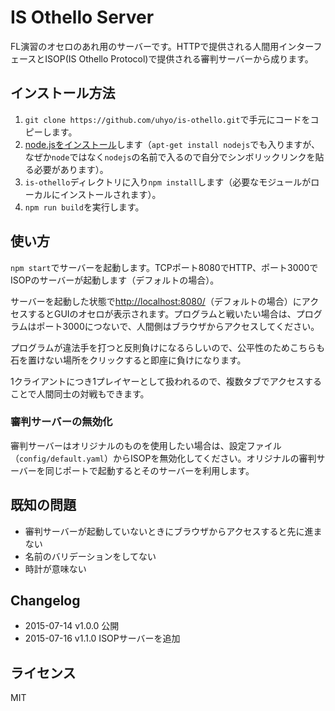 # IS Othello Server

FL演習のオセロのあれ用のサーバーです。HTTPで提供される人間用インターフェースとISOP(IS Othello Protocol)で提供される審判サーバーから成ります。

## インストール方法
1. `git clone https://github.com/uhyo/is-othello.git`で手元にコードをコピーします。
2. [node.jsをインストール](http://nodejs.org/)します（`apt-get install nodejs`でも入りますが、なぜか`node`ではなく`nodejs`の名前で入るので自分でシンボリックリンクを貼る必要があります）。
3. `is-othello`ディレクトリに入り`npm install`します（必要なモジュールがローカルにインストールされます）。
4. `npm run build`を実行します。

## 使い方
`npm start`でサーバーを起動します。TCPポート8080でHTTP、ポート3000でISOPのサーバーが起動します（デフォルトの場合）。

サーバーを起動した状態で[http://localhost:8080/](http://localhost:8080/)（デフォルトの場合）にアクセスするとGUIのオセロが表示されます。プログラムと戦いたい場合は、プログラムはポート3000につないで、人間側はブラウザからアクセスしてください。

プログラムが違法手を打つと反則負けになるらしいので、公平性のためこちらも石を置けない場所をクリックすると即座に負けになります。

1クライアントにつき1プレイヤーとして扱われるので、複数タブでアクセスすることで人間同士の対戦もできます。

### 審判サーバーの無効化
審判サーバーはオリジナルのものを使用したい場合は、設定ファイル（`config/default.yaml`）からISOPを無効化してください。オリジナルの審判サーバーを同じポートで起動するとそのサーバーを利用します。

## 既知の問題
* 審判サーバーが起動していないときにブラウザからアクセスすると先に進まない
* 名前のバリデーションをしてない
* 時計が意味ない

## Changelog
* 2015-07-14 v1.0.0 公開
* 2015-07-16 v1.1.0 ISOPサーバーを追加

## ライセンス
MIT
